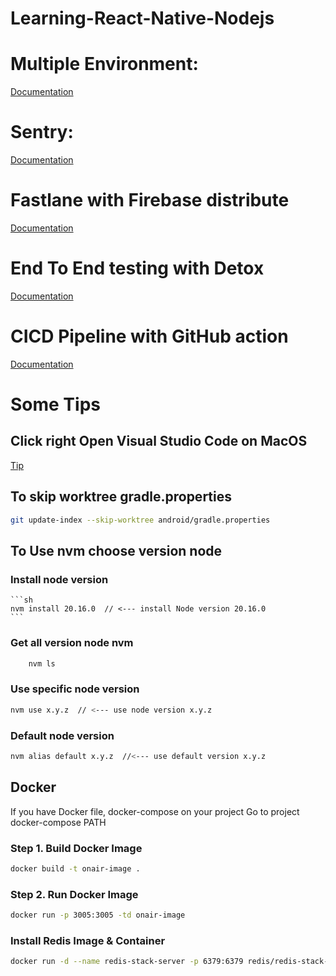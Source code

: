 

# Learning-React-Native-Nodejs

# Multiple Environment: 
[Documentation](https://github.com/thongluonglib/Learning-React-Native-Nodejs/tree/main/MultiEnvironment/Client/MultiEnvApp#readme)

# Sentry: 
[Documentation](https://github.com/thongluonglib/Learning-React-Native-Nodejs/tree/main/Sentry/Client/sendtryproject#readme)

# Fastlane with Firebase distribute

[Documentation](https://github.com/thongluonglib/Learning-React-Native-Nodejs/tree/main/RNFastlane#readme)

# End To End testing with Detox

[Documentation](https://github.com/thongluonglib/Learning-React-Native-Nodejs/tree/main/EndToEndTest/Client/RNDetoxTest#readme)

# CICD Pipeline with GitHub action

[Documentation](https://github.com/thongluonglib/cicdproject/tree/main)




# Some Tips

## Click right Open Visual Studio Code on MacOS

[Tip](https://github.com/thongluonglib/Learning-React-Native-Nodejs/blob/main/Tips/click-right-open-vscode-on-mac.md)

## To skip worktree gradle.properties

```sh
git update-index --skip-worktree android/gradle.properties 
```

## To Use nvm choose version node

### Install node version
    
    ```sh
    nvm install 20.16.0  // <--- install Node version 20.16.0
    ```
    
### Get all version node nvm

```sh
    nvm ls
```

### Use specific node version

  ```sh
  nvm use x.y.z  // <--- use node version x.y.z
  ````
  
### Default node version

  ```sh
  nvm alias default x.y.z  //<--- use default version x.y.z 
  ```

## Docker
If you have Docker file, docker-compose on your project
Go to project docker-compose PATH
### Step 1. Build Docker Image
```sh
docker build -t onair-image .
```

### Step 2. Run Docker Image

```sh
docker run -p 3005:3005 -td onair-image
```

### Install Redis Image & Container

```sh
docker run -d --name redis-stack-server -p 6379:6379 redis/redis-stack-server:latest
```
